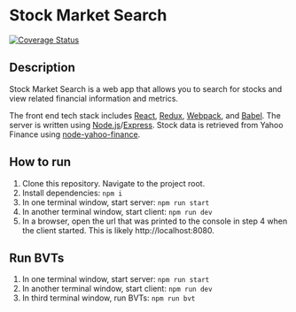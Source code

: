 # Stock Market Search
[![Coverage Status](https://coveralls.io/repos/github/gregdardis/stock-market-search/badge.svg?branch=master)](https://coveralls.io/github/gregdardis/stock-market-search?branch=master&service=github)
## Description

Stock Market Search is a web app that allows you to search for stocks and view related financial information and metrics.

The front end tech stack includes [React](https://github.com/facebook/react), [Redux](https://github.com/reactjs/redux), [Webpack](https://github.com/webpack/webpack), and [Babel](https://github.com/babel/babel). The server is written using [Node.js](https://github.com/nodejs/node)/[Express](https://github.com/expressjs/express). Stock data is retrieved from Yahoo Finance using [node-yahoo-finance](https://github.com/pilwon/node-yahoo-finance).

## How to run

1. Clone this repository.  Navigate to the project root.
2. Install dependencies: `npm i`
3. In one terminal window, start server: `npm run start`
4. In another terminal window, start client: `npm run dev`
5. In a browser, open the url that was printed to the console in step 4 when the client started.  This is likely http://localhost:8080.

## Run BVTs

1. In one terminal window, start server: `npm run start`
2. In another terminal window, start client: `npm run dev`
3. In third terminal window, run BVTs: `npm run bvt`